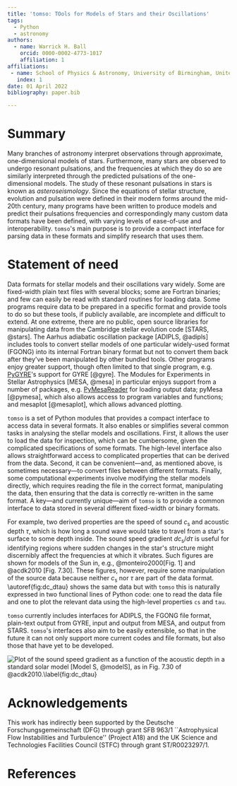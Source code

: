 ```yaml
---
title: 'tomso: TOols for Models of Stars and their Oscillations'
tags:
  - Python
  - astronomy
authors:
  - name: Warrick H. Ball
    orcid: 0000-0002-4773-1017
    affiliation: 1
affiliations:
 - name: School of Physics & Astronomy, University of Birmingham, United Kingdom
   index: 1
date: 01 April 2022
bibliography: paper.bib

---
```


# Summary

Many branches of astronomy interpret observations through approximate,
one-dimensional models of stars.  Furthermore, many stars are observed
to undergo resonant pulsations, and the frequencies at which they do
so are similarly interpreted through the predicted pulsations of the
one-dimensional models.  The study of these resonant pulsations in stars
is known as *asteroseismology*.  Since the equations of stellar structure,
evolution and pulsation were defined in their modern
forms around the mid-20th century, many programs have been written to
produce models and predict their pulsations frequencies and correspondingly many
custom data formats have been defined, with varying levels of ease-of-use
and interoperability.  `tomso`'s main purpose is to provide a compact
interface for parsing data in these formats and simplify research that
uses them.

# Statement of need

Data formats for stellar models and their oscillations vary widely.
Some are fixed-width plain text files with several blocks; some are
Fortran binaries; and few can easily be read with standard routines
for loading data.  Some programs require data to be prepared in a
specific format and provide tools to do so but these tools, if publicly available, are
incomplete and difficult to extend.  At one extreme, there are no
public, open source libraries for manipulating data from the Cambridge
stellar evolution code [STARS, @stars].  The Aarhus adiabatic
oscillation package [ADIPLS, @adipls] includes tools to convert
stellar models of one particular widely-used format (FGONG) into its
internal Fortran binary format but not to convert them back after
they've been manipulated by other bundled tools.
Other programs enjoy greater support, though often limited to that
single program,
e.g. [PyGYRE](https://pygyre.readthedocs.io/en/stable/)'s support for
GYRE [@gyre].  The Modules for Experiments in Stellar Astrophysics
[MESA, @mesa] in particular enjoys support from a number of packages,
e.g. [PyMesaReader](https://billwolf.space/py_mesa_reader/) for loading
output data; pyMesa
[@pymesa], which also allows access to program variables and functions;
and mesaplot [@mesaplot], which allows advanced plotting.

`tomso` is a set of Python modules that provides a compact
interface to access data in several formats.  It also enables or simplifies several common
tasks in analysing the stellar models and oscillations.  First, it
allows the user to load the data for inspection, which can be
cumbersome, given the complicated specifications of some formats.  The
high-level interface also allows straightforward access to complicated
properties that can be derived from the data.  Second, it can be
convenient—and, as mentioned above, is sometimes necessary—to convert
files between different formats.  Finally, some computational
experiments involve modifying the stellar models directly, which
requires reading the file in the correct format, manipulating the
data, then ensuring that the data is correctly re-written in the same
format.  A key—and currently unique—aim of `tomso` is to provide a common interface to
data stored in several different fixed-width or binary formats.

For example, two derived properties are the speed of sound
$c_\mathrm{s}$ and acoustic depth $\tau$, which is how long a sound
wave would take to travel from a star's surface to some depth inside.
The sound speed gradient $dc_\mathrm{s}/d\tau$ is useful for
identifying regions where sudden changes in the star's structure might
discernibly affect the frequencies at which it vibrates.
Such figures are shown for models of the Sun in, e.g., @monteiro2000[Fig. 1]
and @acdk2010 [Fig. 7.30].  These figures, however, require some manipulation of the
source data because neither $c_\mathrm{s}$ nor $\tau$ are part of the
data format.  \autoref{fig:dc_dtau} shows the same data but with
`tomso` this is naturally expressed in two functional lines of Python code: one
to read the data file and one to plot the relevant data using the
high-level properties `cs` and `tau`.

`tomso` currently includes interfaces for ADIPLS, the FGONG file format,
plain-text output from GYRE, input and output from MESA, and output from STARS.
`tomso`'s interfaces also aim to be easily extensible, so that in the
future it can not only support more current codes and file formats,
but also those that have yet to be developed.

![Plot of the sound speed gradient as a function of the acoustic depth
in a standard solar model [Model S, @modelS], as in Fig. 7.30 of
@acdk2010.\label{fig:dc_dtau}](https://tomso.readthedocs.io/en/stable/index-1.hires.png)

# Acknowledgements

This work has indirectly been supported by the Deutsche
Forschungsgemeinschaft (DFG) through grant SFB 963/1 ``Astrophysical
Flow Instabilities and Turbulence'' (Project A18) and the UK Science
and Technologies Facilities Council (STFC) through grant
ST/R0023297/1.

# References
